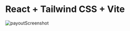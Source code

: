 
# React + Tailwind CSS + Vite 

![payoutScreenshot](https://github.com/user-attachments/assets/242e6824-77b9-4e06-8ad4-f950c2c73cdd)

